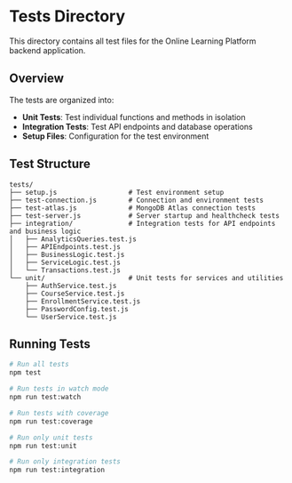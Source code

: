 # Tests Directory

This directory contains all test files for the Online Learning Platform backend application.

## Overview

The tests are organized into:

- **Unit Tests**: Test individual functions and methods in isolation
- **Integration Tests**: Test API endpoints and database operations
- **Setup Files**: Configuration for the test environment

## Test Structure

```
tests/
├── setup.js                  # Test environment setup
├── test-connection.js        # Connection and environment tests
├── test-atlas.js             # MongoDB Atlas connection tests
├── test-server.js            # Server startup and healthcheck tests
├── integration/              # Integration tests for API endpoints and business logic
│   ├── AnalyticsQueries.test.js
│   ├── APIEndpoints.test.js
│   ├── BusinessLogic.test.js
│   ├── ServiceLogic.test.js
│   └── Transactions.test.js
└── unit/                     # Unit tests for services and utilities
    ├── AuthService.test.js
    ├── CourseService.test.js
    ├── EnrollmentService.test.js
    ├── PasswordConfig.test.js
    └── UserService.test.js
```

## Running Tests

```bash
# Run all tests
npm test

# Run tests in watch mode
npm run test:watch

# Run tests with coverage
npm run test:coverage

# Run only unit tests
npm run test:unit

# Run only integration tests
npm run test:integration
```
